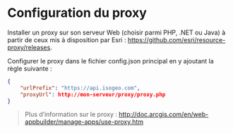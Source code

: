 # Configuration du proxy


Installer un proxy sur son serveur Web (choisir parmi PHP, .NET ou Java) à partir de ceux mis à disposition par Esri : https://github.com/esri/resource-proxy/releases.

Configurer le proxy dans le fichier config.json principal en y ajoutant la règle suivante :

```json
{
    "urlPrefix": "https://api.isogeo.com",
    "proxyUrl": http://mon-serveur/proxy/proxy.php
}
```

> Plus d’information sur le proxy : http://doc.arcgis.com/en/web-appbuilder/manage-apps/use-proxy.htm